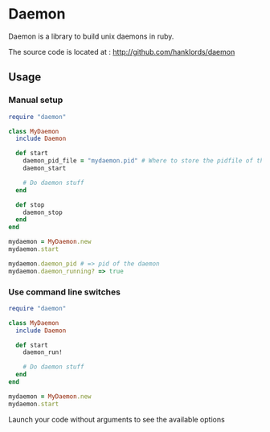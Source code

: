 Daemon  
======

Daemon is a library to build unix daemons in ruby.

The source code is located at : <http://github.com/hanklords/daemon>

Usage
-----

### Manual setup

```ruby
require "daemon"

class MyDaemon
  include Daemon

  def start
    daemon_pid_file = "mydaemon.pid" # Where to store the pidfile of the daemon. "/tmp/#{class name}" by default
    daemon_start

    # Do daemon stuff
  end

  def stop
    daemon_stop
  end
end

mydaemon = MyDaemon.new
mydaemon.start

mydaemon.daemon_pid # => pid of the daemon
mydaemon.daemon_running? => true
```

### Use command line switches

```ruby
require "daemon"

class MyDaemon
  include Daemon

  def start
    daemon_run!

    # Do daemon stuff
  end
end

mydaemon = MyDaemon.new
mydaemon.start
```

Launch your code without arguments to see the available options
